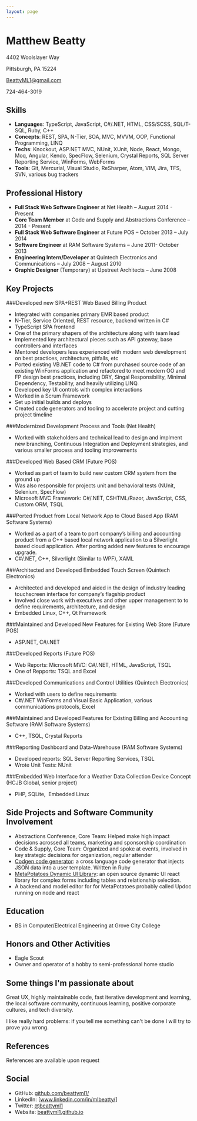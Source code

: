 ```yaml
---
layout: page
---
```


Matthew Beatty
==============

4402 Woolslayer Way

Pittsburgh, PA 15224

BeattyML1@gmail.com

724-464-3019


Skills
--------------
- **Languages**: TypeScript, JavaScript, C\#/.NET, HTML, CSS/SCSS, SQL/T-SQL, Ruby, C++
- **Concepts**: REST, SPA, N-Tier, SOA, MVC, MVVM, OOP, Functional Programming, LINQ
- **Techs**: Knockout, ASP.NET MVC, NUnit, XUnit, Node, React, Mongo, Moq, Angular, Kendo, SpecFlow, Selenium, Crystal Reports, SQL Server Reporting Service, WinForms, WebForms
- **Tools**: Git, Mercurial, Visual Studio, ReSharper, Atom, VIM, Jira, TFS, SVN, various bug trackers

Professional History
------------------
- **Full Stack Web Software Engineer** at Net Health – August 2014 - Present
- **Core Team Member** at Code and Supply and Abstractions Conference – 2014 - Present
- **Full Stack Web Software Engineer** at Future POS – October 2013 – July 2014
- **Software Engineer** at RAM Software Systems – June 2011- October 2013
- **Engineering Intern/Developer** at Quintech Electronics and Communications – July 2008 – August 2010
- **Graphic Designer** (Temporary) at Upstreet Architects – June 2008 

Key Projects
-----------
###Developed new SPA+REST Web Based Billing Product
- Integrated with companies primary EMR based product
- N-Tier, Service Oriented, REST resource, backend written in C#
- TypeScript SPA frontend
- One of the primary shapers of the architecture along with team lead
- Implemented key architectural pieces such as API gateway, base controllers and interfaces
- Mentored developers less experienced with modern web development on best practices, architecture, pitfalls, etc
- Ported existing VB.NET code to C# from purchased source code of an existing WinForms application and refactored to meet modern OO and FP design best practices, including DRY, Singal Responsibility, Minimal Dependency, Testability, and heavily utilizing LINQ.
- Developed key UI controls with complex interactions
- Worked in a Scrum Framework
- Set up initial builds and deploys
- Created code generators and tooling to accelerate project and cutting project timeline

###Modernized Development Process and Tools (Net Health)
- Worked with stakeholders and technical lead to design and implment new branching, Continuous Integration and Deployment strategies, and various smaller process and tooling improvements

###Developed Web Based CRM (Future POS)
- Worked as part of team to build new custom CRM system from the ground up
- Was also responsible for projects unit and behavioral tests (NUnit, Selenium, SpecFlow)
- Microsoft MVC Framework: C\#/.NET, CSHTML/Razor, JavaScript, CSS, Custom ORM, TSQL
    
###Ported Product from Local Network App to Cloud Based App (RAM Software Systems)
- Worked as a part of a team to port company’s billing and accounting product from a C++ based local network application to a Silverlight based cloud application. After porting added new features to encourage upgrade.
- C\#/.NET, C++, Silverlight (Similar to WPF), XAML

###Architected and Developed Embedded Touch Screen (Quintech Electronics)
- Architected and developed and aided in the design of industry leading touchscreen interface for company’s flagship product
- Involved close work with executives and other upper management to to define requirements, architecture, and design
- Embedded Linux, C++, Qt Framework

###Maintained and Developed New Features for Existing Web Store (Future POS)
- ASP.NET, C\#/.NET 

###Developed Reports (Future POS)
- Web Reports: Microsoft MVC: C\#/.NET, HTML, JavaScript, TSQL 
- One of Repports: TSQL and Excel

###Developed Communications and Control Utilities (Quintech Electronics)
- Worked with users to define requirements 
- C\#/.NET WinForms and Visual Basic Application, various communications protocols, Excel

###Maintained and Developed Features for Existing Billing and Accounting Software (RAM Software Systems)
- C++, TSQL, Crystal Reports 

###Reporting Dashboard and Data-Warehouse (RAM Software Systems) 
- Developed reports: SQL Server Reporting Services, TSQL
- Wrote Unit Tests: NUnit

###Embedded Web Interface for a Weather Data Collection Device Concept (HCJB Global, senior project)
- PHP, SQLite,  Embedded Linux 

Side Projects and Software Community Involvement
-----------------------------------------------
- Abstractions Conference, Core Team: Helped make high impact decisions acrossed all teams, marketing and sponsorship coordination
- Code & Supply, Core Team: Organized and spoke at events, involved in key strategic decisions for organization, regular attender
- [Codgen code generator](https://github.com/beattyml1/codgen): a cross language code generator that injects JSON data into a user template. Written in Ruby
- [MetaPotatoes Dynamic UI Library](https://github.com/beattyml1/MetaPotatoes): an open source dynamic UI react library for complex forms including tables and relationship selection.
- A backend and model editor for for MetaPotatoes probably called Updoc running on node and react

Education
--------
- BS in Computer/Electrical Engineering at Grove City College

Honors and Other Activities
--------------------------------------
- Eagle Scout
- Owner and operator of a hobby to semi-professional home studio

Some things I'm passionate about
--------------------------------
Great UX, highly maintainable code, fast iterative development and learning, the local software community, continuous learning, positive corporate cultures, and tech diversity. 

I like really hard problems: if you tell me something can't be done I will try to prove you wrong.


References
----------

References are available upon request

Social
------
- GitHub: [github.com/beattyml1/](https://github.com/beattyml1/)
- LinkedIn: [www.linkedin.com/in/mlbeatty/]
- Twitter: [@beattyml1](https://twitter.com/beattyml1/)
- Website: [beattyml1.github.io](http://beattyml1.github.io)
